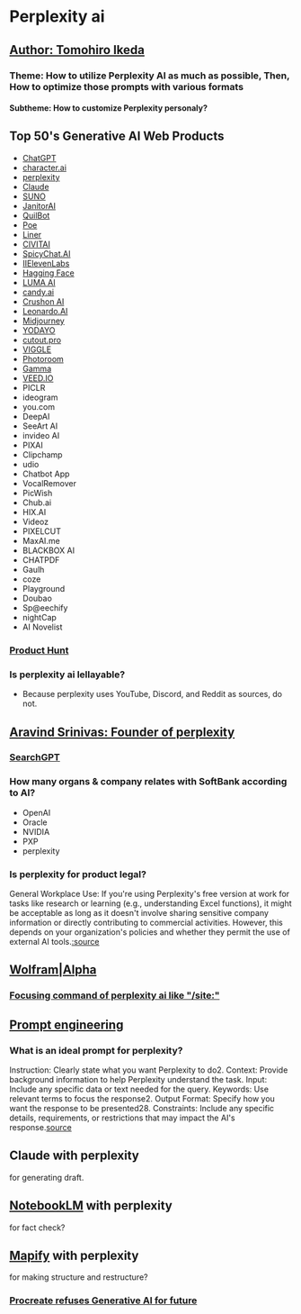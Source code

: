# Perplexity ai
## [Author: Tomohiro Ikeda](https://www.linkedin.com/in/tomohiro-ikeda-8a867835/?originalSubdomain=jp)
### Theme: How to utilize Perplexity AI as much as possible, Then, How to optimize those prompts with various formats
#### Subtheme: How to customize Perplexity personaly?

## Top 50's Generative AI Web Products
- [ChatGPT](https://chatgpt.com/)
- [character.ai](https://character.ai/)
- [perplexity](https://www.perplexity.ai/)
- [Claude](https://claude.ai/onboarding?returnTo=%2F%3F)
- [SUNO](https://suno.com/)
- [JanitorAI](https://janitorai.com/search/)
- [QuilBot](https://quillbot.com/)
- [Poe](https://poe.com/login)
- [Liner](https://getliner.com/)
- [CIVITAI](https://civitai.com/)
- [SpicyChat.AI](https://spicychat.ai/?ref=yzm2ywv)
- [IIElevenLabs](https://elevenlabs.io/)
- [Hagging Face](https://huggingface.co/)
- [LUMA AI](https://dream-machine.lumalabs.ai/)
- [candy.ai](https://candy.ai/)
- [Crushon AI](https://crushon.ai/)
- [Leonardo.AI](https://leonardo.ai/)
- [Midjourney](https://www.midjourney.com/home)
- [YODAYO](https://yodayo.com/)
- [cutout.pro](https://www.cutout.pro/)
- [VIGGLE](https://viggle.ai/home)
- [Photoroom](https://www.photoroom.com/)
- [Gamma](https://gamma.app/)
- [VEED.IO](https://www.veed.io/)
- PICLR
- ideogram
- you.com
- DeepAI
- SeeArt AI
- invideo AI
- PIXAI
- Clipchamp
- udio
- Chatbot App
- VocalRemover
- PicWish
- Chub.ai
- HIX.AI
- Videoz
- PIXELCUT
- MaxAI.me
- BLACKBOX AI
- CHATPDF
- Gaulh
- coze
- Playground
- Doubao
- Sp@eechify
- nightCap
- AI Novelist

### [Product Hunt](https://www.producthunt.com/)
### Is perplexity ai lellayable?
- Because perplexity uses YouTube, Discord, and Reddit as sources, do not.
## [Aravind Srinivas: Founder of perplexity](https://www.linkedin.com/in/aravind-srinivas-16051987/)
### [SearchGPT](https://openai.com/index/searchgpt-prototype/)
### How many organs & company relates with SoftBank according to AI?
- OpenAI
- Oracle
- NVIDIA
- PXP
- perplexity
### Is perplexity for product legal?
General Workplace Use: If you're using Perplexity's free version at work for tasks like research or learning (e.g., understanding Excel functions), it might be acceptable as long as it doesn't involve sharing sensitive company information or directly contributing to commercial activities. However, this depends on your organization's policies and whether they permit the use of external AI tools.[:source](https://www.perplexity.ai/search/specification-of-pro-search-in-7Ju_.3r7QMKhQ6M96JQ6ow#7)
## [Wolfram|Alpha](https://www.wolframalpha.com/)
### [Focusing command of perplexity ai like "/site:"](https://www.perplexity.ai/search/relationship-both-reddit-and-p-laPemSo2Qg2jz_ksUZ46ng#5)
## [Prompt engineering](https://www.promptingguide.ai/)
### What is an ideal prompt for perplexity?
Instruction: Clearly state what you want Perplexity to do2.
Context: Provide background information to help Perplexity understand the task.
Input: Include any specific data or text needed for the query.
Keywords: Use relevant terms to focus the response2.
Output Format: Specify how you want the response to be presented28.
Constraints: Include any specific details, requirements, or restrictions that may impact the AI's response.[source](https://www.perplexity.ai/search/ideal-prompt-for-perplexity-wlThTuY9TiW1KbYPjBKhNQ#1)
## Claude with perplexity
for generating draft.
## [NotebookLM](https://notebooklm.google.com/) with perplexity
for fact check?
## [Mapify](https://mapify.so/app/new) with perplexity
for making structure and restructure?
### [Procreate refuses Generative AI for future](https://procreate.com/ai)
